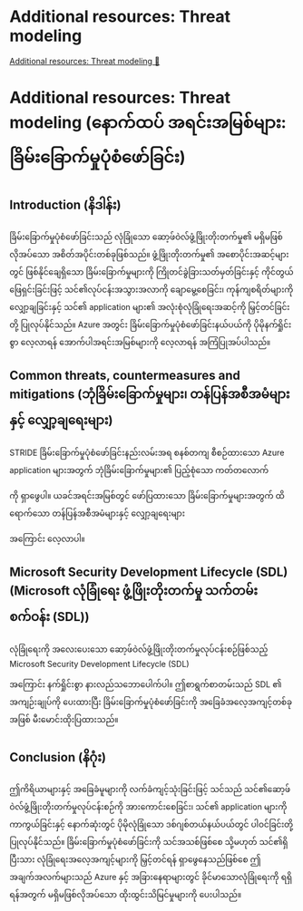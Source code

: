 # Additional resources: Threat modeling

[Additional resources: Threat modeling 🔗](https://www.coursera.org/learn/advanced-cybersecurity-concepts-and-capstone-project/supplement/QSipU/additional-resources-threat-modeling)

# Additional resources: Threat modeling (နောက်ထပ် အရင်းအမြစ်များ: ခြိမ်းခြောက်မှုပုံစံဖော်ခြင်း)

## Introduction (နိဒါန်း)

ခြိမ်းခြောက်မှုပုံစံဖော်ခြင်းသည် လုံခြုံသော ဆော့ဖ်ဝဲလ်ဖွံ့ဖြိုးတိုးတက်မှု၏ မရှိမဖြစ် လိုအပ်သော အစိတ်အပိုင်းတစ်ခုဖြစ်သည်။ ဖွံ့ဖြိုးတိုးတက်မှု၏ အစောပိုင်းအဆင့်များတွင် ဖြစ်နိုင်ချေရှိသော ခြိမ်းခြောက်မှုများကို ကြိုတင်ခွဲခြားသတ်မှတ်ခြင်းနှင့် ကိုင်တွယ်ဖြေရှင်းခြင်းဖြင့် သင်၏လုပ်ငန်းအသွားအလာကို ချောမွေ့စေခြင်း၊ ကုန်ကျစရိတ်များကို လျှော့ချခြင်းနှင့် သင်၏ application များ၏ အလုံးစုံလုံခြုံရေးအဆင့်ကို မြှင့်တင်ခြင်းတို့ ပြုလုပ်နိုင်သည်။ Azure အတွင်း ခြိမ်းခြောက်မှုပုံစံဖော်ခြင်းနယ်ပယ်ကို ပိုမိုနက်ရှိုင်းစွာ လေ့လာရန် အောက်ပါအရင်းအမြစ်များကို လေ့လာရန် အကြံပြုအပ်ပါသည်။

## Common threats, countermeasures and mitigations (ဘုံခြိမ်းခြောက်မှုများ၊ တန်ပြန်အစီအမံများနှင့် လျှော့ချရေးများ)

STRIDE ခြိမ်းခြောက်မှုပုံစံဖော်ခြင်းနည်းလမ်းအရ စနစ်တကျ စီစဉ်ထားသော Azure application များအတွက် ဘုံခြိမ်းခြောက်မှုများ၏ ပြည့်စုံသော ကတ်တလောက်

ကို ရှာဖွေပါ။
ယခင်အရင်းအမြစ်တွင် ဖော်ပြထားသော ခြိမ်းခြောက်မှုများအတွက် ထိရောက်သော တန်ပြန်အစီအမံများနှင့် လျှော့ချရေးများ

အကြောင်း လေ့လာပါ။

## Microsoft Security Development Lifecycle (SDL) (Microsoft လုံခြုံရေး ဖွံ့ဖြိုးတိုးတက်မှု သက်တမ်းစက်ဝန်း (SDL))

လုံခြုံရေးကို အလေးပေးသော ဆော့ဖ်ဝဲလ်ဖွံ့ဖြိုးတိုးတက်မှုလုပ်ငန်းစဉ်ဖြစ်သည့် Microsoft Security Development Lifecycle (SDL)

အကြောင်း နက်ရှိုင်းစွာ နားလည်သဘောပေါက်ပါ။ ဤစာရွက်စာတမ်းသည် SDL ၏ အကျဉ်းချုပ်ကို ပေးထားပြီး ခြိမ်းခြောက်မှုပုံစံဖော်ခြင်းကို အခြေခံအလေ့အကျင့်တစ်ခုအဖြစ် မီးမောင်းထိုးပြထားသည်။

## Conclusion (နိဂုံး)

ဤကိရိယာများနှင့် အခြေခံမူများကို လက်ခံကျင့်သုံးခြင်းဖြင့် သင်သည် သင်၏ဆော့ဖ်ဝဲလ်ဖွံ့ဖြိုးတိုးတက်မှုလုပ်ငန်းစဉ်ကို အားကောင်းစေခြင်း၊ သင်၏ application များကို ကာကွယ်ခြင်းနှင့် နောက်ဆုံးတွင် ပိုမိုလုံခြုံသော ဒစ်ဂျစ်တယ်နယ်ပယ်တွင် ပါဝင်ခြင်းတို့ ပြုလုပ်နိုင်သည်။ ခြိမ်းခြောက်မှုပုံစံဖော်ခြင်းကို သင်အသစ်ဖြစ်စေ သို့မဟုတ် သင်၏ရှိပြီးသား လုံခြုံရေးအလေ့အကျင့်များကို မြှင့်တင်ရန် ရှာဖွေနေသည်ဖြစ်စေ ဤအချက်အလက်များသည် Azure နှင့် အခြားနေရာများတွင် ခိုင်မာသောလုံခြုံရေးကို ရရှိရန်အတွက် မရှိမဖြစ်လိုအပ်သော ထိုးထွင်းသိမြင်မှုများကို ပေးပါသည်။
